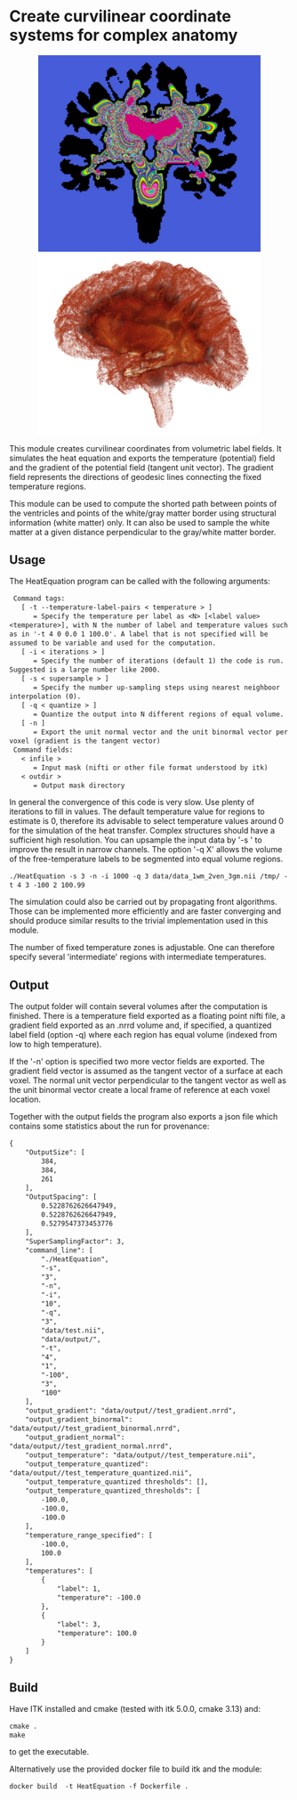 # Create curvilinear coordinate systems for complex anatomy

<p align="center">
   <img width="400" src="https://github.com/mmiv-center/HeatEquation/blob/master/img/screenshot.png?raw=true">
   <img width="400" src="https://github.com/mmiv-center/HeatEquation/blob/master/img/snapshot_volume.png?raw=true">
</p>

This module creates curvilinear coordinates from volumetric label fields. It simulates the heat equation and exports the temperature (potential) field and the gradient of the potential field (tangent unit vector). The gradient field represents the directions of geodesic lines connecting the fixed temperature regions.

This module can be used to compute the shorted path between points of the ventricles and points of the white/gray matter border using structural information (white matter) only. It can also be used to sample the white matter at a given distance perpendicular to the gray/white matter border.

## Usage

The HeatEquation program can be called with the following arguments: 
```
 Command tags: 
   [ -t --temperature-label-pairs < temperature > ]
      = Specify the temperature per label as <N> [<label value> <temperature>], with N the number of label and temperature values such as in '-t 4 0 0.0 1 100.0'. A label that is not specified will be assumed to be variable and used for the computation.
   [ -i < iterations > ]
      = Specify the number of iterations (default 1) the code is run. Suggested is a large number like 2000.
   [ -s < supersample > ]
      = Specify the number up-sampling steps using nearest neighboor interpolation (0).
   [ -q < quantize > ]
      = Quantize the output into N different regions of equal volume.
   [ -n ]
      = Export the unit normal vector and the unit binormal vector per voxel (gradient is the tangent vector)
 Command fields: 
   < infile > 
      = Input mask (nifti or other file format understood by itk)
   < outdir > 
      = Output mask directory
```

In general the convergence of this code is very slow. Use plenty of iterations to fill in values. The default temperature value for regions to estimate is 0, therefore its advisable to select temperature values around 0 for the simulation of the heat transfer. Complex structures should have a sufficient high resolution. You can upsample the input data by '-s <factor>' to improve the result in narrow channels. The option '-q X' allows the volume of the free-temperature labels to be segmented into equal volume regions.
```
./HeatEquation -s 3 -n -i 1000 -q 3 data/data_1wm_2ven_3gm.nii /tmp/ -t 4 3 -100 2 100.99
```

The simulation could also be carried out by propagating front algorithms. Those can be implemented more efficiently and are faster converging and should produce similar results to the trivial implementation used in this module.

The number of fixed temperature zones is adjustable. One can therefore specify several 'intermediate' regions with intermediate temperatures.

## Output

The output folder will contain several volumes after the computation is finished. There is a temperature field exported as a floating point nifti file, a gradient field exported as an .nrrd volume and, if specified, a quantized label field (option -q) where each region has equal volume (indexed from low to high temperature).

If the '-n' option is specified two more vector fields are exported. The gradient field vector is assumed as the tangent vector of a surface at each voxel. The normal unit vector perpendicular to the tangent vector as well as the unit binormal vector create a local frame of reference at each voxel location.

Together with the output fields the program also exports a json file which contains some statistics about the run for provenance:
```
{
    "OutputSize": [
        384,
        384,
        261
    ],
    "OutputSpacing": [
        0.5228762626647949,
        0.5228762626647949,
        0.5279547373453776
    ],
    "SuperSamplingFactor": 3,
    "command_line": [
        "./HeatEquation",
        "-s",
        "3",
        "-n",
        "-i",
        "10",
        "-q",
        "3",
        "data/test.nii",
        "data/output/",
        "-t",
        "4",
        "1",
        "-100",
        "3",
        "100"
    ],
    "output_gradient": "data/output//test_gradient.nrrd",
    "output_gradient_binormal": "data/output//test_gradient_binormal.nrrd",
    "output_gradient_normal": "data/output//test_gradient_normal.nrrd",
    "output_temperature": "data/output//test_temperature.nii",
    "output_temperature_quantized": "data/output//test_temperature_quantized.nii",
    "output_temperature_quantized thresholds": [],
    "output_temperature_quantized_thresholds": [
        -100.0,
        -100.0,
        -100.0
    ],
    "temperature_range_specified": [
        -100.0,
        100.0
    ],
    "temperatures": [
        {
            "label": 1,
            "temperature": -100.0
        },
        {
            "label": 3,
            "temperature": 100.0
        }
    ]
}
```

## Build

Have ITK installed and cmake (tested with itk 5.0.0, cmake 3.13) and:
```
cmake .
make
```
to get the executable.

Alternatively use the provided docker file to build itk and the module:
```
docker build  -t HeatEquation -f Dockerfile .
```
